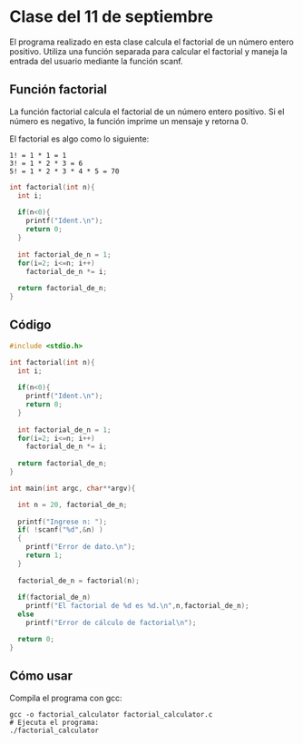 # Clase del 11 de septiembre

El programa realizado en esta clase calcula el factorial de un número entero positivo. 
Utiliza una función separada para calcular el factorial y maneja la entrada del usuario mediante la función scanf.

## Función factorial
La función factorial calcula el factorial de un número entero positivo. Si el número es negativo, la función imprime un mensaje y retorna 0.

El factorial es algo como lo siguiente: 
```
1! = 1 * 1 = 1
3! = 1 * 2 * 3 = 6
5! = 1 * 2 * 3 * 4 * 5 = 70
```

```c
int factorial(int n){
  int i;
  
  if(n<0){
    printf("Ident.\n");
    return 0;
  }
  
  int factorial_de_n = 1;
  for(i=2; i<=n; i++)
    factorial_de_n *= i;
  
  return factorial_de_n;
}
```

## Código
```c
#include <stdio.h>

int factorial(int n){
  int i;
  
  if(n<0){
    printf("Ident.\n");
    return 0;
  }
  
  int factorial_de_n = 1;
  for(i=2; i<=n; i++)
    factorial_de_n *= i;
  
  return factorial_de_n;
}

int main(int argc, char**argv){

  int n = 20, factorial_de_n;
  
  printf("Ingrese n: ");
  if( !scanf("%d",&n) )
  {
    printf("Error de dato.\n");
    return 1;
  }
    
  factorial_de_n = factorial(n);
  
  if(factorial_de_n)
    printf("El factorial de %d es %d.\n",n,factorial_de_n);
  else
    printf("Error de cálculo de factorial\n");

  return 0;
}
```

## Cómo usar
Compila el programa con gcc:

```console
gcc -o factorial_calculator factorial_calculator.c
# Ejecuta el programa:
./factorial_calculator
```
